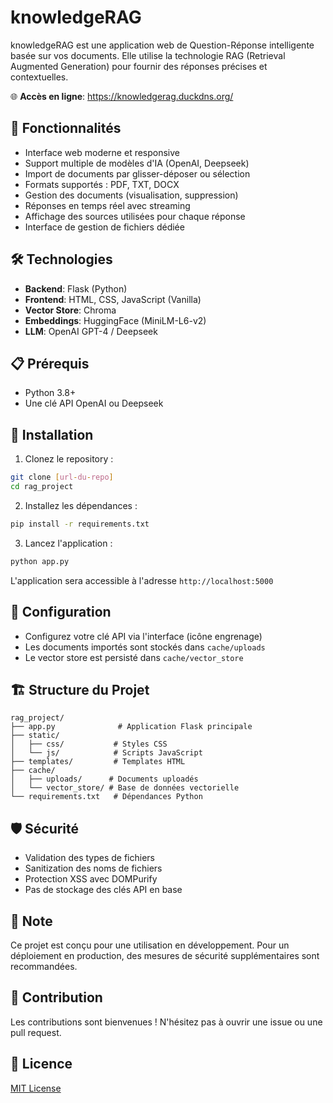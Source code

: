 # knowledgeRAG

knowledgeRAG est une application web de Question-Réponse intelligente basée sur vos documents. Elle utilise la technologie RAG (Retrieval Augmented Generation) pour fournir des réponses précises et contextuelles.

🌐 **Accès en ligne**: https://knowledgerag.duckdns.org/

## 🌟 Fonctionnalités

- Interface web moderne et responsive
- Support multiple de modèles d'IA (OpenAI, Deepseek)
- Import de documents par glisser-déposer ou sélection
- Formats supportés : PDF, TXT, DOCX
- Gestion des documents (visualisation, suppression)
- Réponses en temps réel avec streaming
- Affichage des sources utilisées pour chaque réponse
- Interface de gestion de fichiers dédiée

## 🛠️ Technologies

- **Backend**: Flask (Python)
- **Frontend**: HTML, CSS, JavaScript (Vanilla)
- **Vector Store**: Chroma
- **Embeddings**: HuggingFace (MiniLM-L6-v2)
- **LLM**: OpenAI GPT-4 / Deepseek

## 📋 Prérequis

- Python 3.8+
- Une clé API OpenAI ou Deepseek

## 🚀 Installation

1. Clonez le repository :
```bash
git clone [url-du-repo]
cd rag_project
```

2. Installez les dépendances :
```bash
pip install -r requirements.txt
```

3. Lancez l'application :
```bash
python app.py
```

L'application sera accessible à l'adresse `http://localhost:5000`

## 🔧 Configuration

- Configurez votre clé API via l'interface (icône engrenage)
- Les documents importés sont stockés dans `cache/uploads`
- Le vector store est persisté dans `cache/vector_store`

## 🏗️ Structure du Projet

```
rag_project/
├── app.py              # Application Flask principale
├── static/
│   ├── css/           # Styles CSS
│   └── js/            # Scripts JavaScript
├── templates/         # Templates HTML
├── cache/
│   ├── uploads/      # Documents uploadés
│   └── vector_store/ # Base de données vectorielle
└── requirements.txt   # Dépendances Python
```

## 🛡️ Sécurité

- Validation des types de fichiers
- Sanitization des noms de fichiers
- Protection XSS avec DOMPurify
- Pas de stockage des clés API en base

## 📝 Note

Ce projet est conçu pour une utilisation en développement. Pour un déploiement en production, des mesures de sécurité supplémentaires sont recommandées.

## 🤝 Contribution

Les contributions sont bienvenues ! N'hésitez pas à ouvrir une issue ou une pull request.

## 📄 Licence

[MIT License](LICENSE)
